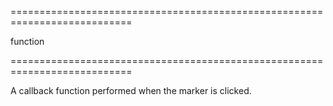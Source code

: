 <!--**
/*-------------------------------------------
    Auto-generated file. Do not modify.
-------------------------------------------

**-->
===========================================================================
<!--type-->function<!--/type-->
===========================================================================

<!--shortDescription-->
A callback function performed when the marker is clicked.
<!--/shortDescription-->

<!--fullDescription-->

<!--/fullDescription-->
